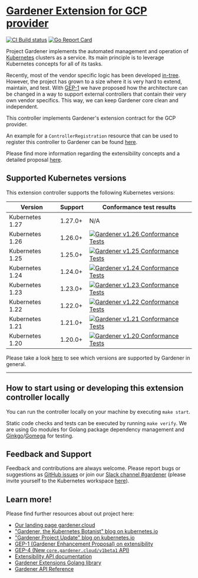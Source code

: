# [Gardener Extension for GCP provider](https://gardener.cloud)

[![CI Build status](https://concourse.ci.gardener.cloud/api/v1/teams/gardener/pipelines/gardener-extension-provider-gcp-master/jobs/master-head-update-job/badge)](https://concourse.ci.gardener.cloud/teams/gardener/pipelines/gardener-extension-provider-gcp-master/jobs/master-head-update-job)
[![Go Report Card](https://goreportcard.com/badge/github.com/gardener/gardener-extension-provider-gcp)](https://goreportcard.com/report/github.com/gardener/gardener-extension-provider-gcp)

Project Gardener implements the automated management and operation of [Kubernetes](https://kubernetes.io/) clusters as a service.
Its main principle is to leverage Kubernetes concepts for all of its tasks.

Recently, most of the vendor specific logic has been developed [in-tree](https://github.com/gardener/gardener).
However, the project has grown to a size where it is very hard to extend, maintain, and test.
With [GEP-1](https://github.com/gardener/gardener/blob/master/docs/proposals/01-extensibility.md) we have proposed how the architecture can be changed in a way to support external controllers that contain their very own vendor specifics.
This way, we can keep Gardener core clean and independent.

This controller implements Gardener's extension contract for the GCP provider.

An example for a `ControllerRegistration` resource that can be used to register this controller to Gardener can be found [here](example/controller-registration.yaml).

Please find more information regarding the extensibility concepts and a detailed proposal [here](https://github.com/gardener/gardener/blob/master/docs/proposals/01-extensibility.md).

## Supported Kubernetes versions

This extension controller supports the following Kubernetes versions:

| Version         | Support     | Conformance test results |
| --------------- | ----------- | ------------------------ |
| Kubernetes 1.27 | 1.27.0+     | N/A |
| Kubernetes 1.26 | 1.26.0+     | [![Gardener v1.26 Conformance Tests](https://testgrid.k8s.io/q/summary/conformance-gardener/Gardener,%20v1.26%20GCE/tests_status?style=svg)](https://testgrid.k8s.io/conformance-gardener#Gardener,%20v1.26%20GCE) |
| Kubernetes 1.25 | 1.25.0+     | [![Gardener v1.25 Conformance Tests](https://testgrid.k8s.io/q/summary/conformance-gardener/Gardener,%20v1.25%20GCE/tests_status?style=svg)](https://testgrid.k8s.io/conformance-gardener#Gardener,%20v1.25%20GCE) |
| Kubernetes 1.24 | 1.24.0+     | [![Gardener v1.24 Conformance Tests](https://testgrid.k8s.io/q/summary/conformance-gardener/Gardener,%20v1.24%20GCE/tests_status?style=svg)](https://testgrid.k8s.io/conformance-gardener#Gardener,%20v1.24%20GCE) |
| Kubernetes 1.23 | 1.23.0+     | [![Gardener v1.23 Conformance Tests](https://testgrid.k8s.io/q/summary/conformance-gardener/Gardener,%20v1.23%20GCE/tests_status?style=svg)](https://testgrid.k8s.io/conformance-gardener#Gardener,%20v1.23%20GCE) |
| Kubernetes 1.22 | 1.22.0+     | [![Gardener v1.22 Conformance Tests](https://testgrid.k8s.io/q/summary/conformance-gardener/Gardener,%20v1.22%20GCE/tests_status?style=svg)](https://testgrid.k8s.io/conformance-gardener#Gardener,%20v1.22%20GCE) |
| Kubernetes 1.21 | 1.21.0+     | [![Gardener v1.21 Conformance Tests](https://testgrid.k8s.io/q/summary/conformance-gardener/Gardener,%20v1.21%20GCE/tests_status?style=svg)](https://testgrid.k8s.io/conformance-gardener#Gardener,%20v1.21%20GCE) |
| Kubernetes 1.20 | 1.20.0+     | [![Gardener v1.20 Conformance Tests](https://testgrid.k8s.io/q/summary/conformance-gardener/Gardener,%20v1.20%20GCE/tests_status?style=svg)](https://testgrid.k8s.io/conformance-gardener#Gardener,%20v1.20%20GCE) |

Please take a look [here](https://github.com/gardener/gardener/blob/master/docs/usage/supported_k8s_versions.md) to see which versions are supported by Gardener in general.

----

## How to start using or developing this extension controller locally

You can run the controller locally on your machine by executing `make start`.

Static code checks and tests can be executed by running `make verify`. We are using Go modules for Golang package dependency management and [Ginkgo](https://github.com/onsi/ginkgo)/[Gomega](https://github.com/onsi/gomega) for testing.

## Feedback and Support

Feedback and contributions are always welcome. Please report bugs or suggestions as [GitHub issues](https://github.com/gardener/gardener-extension-provider-gcp/issues) or join our [Slack channel #gardener](https://kubernetes.slack.com/messages/gardener) (please invite yourself to the Kubernetes workspace [here](http://slack.k8s.io)).

## Learn more!

Please find further resources about out project here:

* [Our landing page gardener.cloud](https://gardener.cloud/)
* ["Gardener, the Kubernetes Botanist" blog on kubernetes.io](https://kubernetes.io/blog/2018/05/17/gardener/)
* ["Gardener Project Update" blog on kubernetes.io](https://kubernetes.io/blog/2019/12/02/gardener-project-update/)
* [GEP-1 (Gardener Enhancement Proposal) on extensibility](https://github.com/gardener/gardener/blob/master/docs/proposals/01-extensibility.md)
* [GEP-4 (New `core.gardener.cloud/v1beta1` API)](https://github.com/gardener/gardener/blob/master/docs/proposals/04-new-core-gardener-cloud-apis.md)
* [Extensibility API documentation](https://github.com/gardener/gardener/tree/master/docs/extensions)
* [Gardener Extensions Golang library](https://godoc.org/github.com/gardener/gardener/extensions/pkg)
* [Gardener API Reference](https://gardener.cloud/api-reference/)
